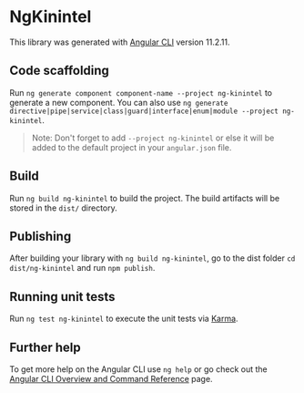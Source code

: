 # NgKinintel

This library was generated with [Angular CLI](https://github.com/angular/angular-cli) version 11.2.11.

## Code scaffolding

Run `ng generate component component-name --project ng-kinintel` to generate a new component. You can also use `ng generate directive|pipe|service|class|guard|interface|enum|module --project ng-kinintel`.
> Note: Don't forget to add `--project ng-kinintel` or else it will be added to the default project in your `angular.json` file. 

## Build

Run `ng build ng-kinintel` to build the project. The build artifacts will be stored in the `dist/` directory.

## Publishing

After building your library with `ng build ng-kinintel`, go to the dist folder `cd dist/ng-kinintel` and run `npm publish`.

## Running unit tests

Run `ng test ng-kinintel` to execute the unit tests via [Karma](https://karma-runner.github.io).

## Further help

To get more help on the Angular CLI use `ng help` or go check out the [Angular CLI Overview and Command Reference](https://angular.io/cli) page.
